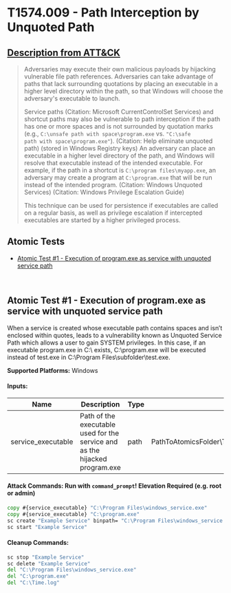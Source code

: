 # T1574.009 - Path Interception by Unquoted Path
## [Description from ATT&CK](https://attack.mitre.org/wiki/Technique/T1574.009)
<blockquote>Adversaries may execute their own malicious payloads by hijacking vulnerable file path references. Adversaries can take advantage of paths that lack surrounding quotations by placing an executable in a higher level directory within the path, so that Windows will choose the adversary's executable to launch.

Service paths (Citation: Microsoft CurrentControlSet Services) and shortcut paths may also be vulnerable to path interception if the path has one or more spaces and is not surrounded by quotation marks (e.g., <code>C:\unsafe path with space\program.exe</code> vs. <code>"C:\safe path with space\program.exe"</code>). (Citation: Help eliminate unquoted path) (stored in Windows Registry keys) An adversary can place an executable in a higher level directory of the path, and Windows will resolve that executable instead of the intended executable. For example, if the path in a shortcut is <code>C:\program files\myapp.exe</code>, an adversary may create a program at <code>C:\program.exe</code> that will be run instead of the intended program. (Citation: Windows Unquoted Services) (Citation: Windows Privilege Escalation Guide)

This technique can be used for persistence if executables are called on a regular basis, as well as privilege escalation if intercepted executables are started by a higher privileged process.</blockquote>

## Atomic Tests

- [Atomic Test #1 - Execution of program.exe as service with unquoted service path](#atomic-test-1---execution-of-programexe-as-service-with-unquoted-service-path)


<br/>

## Atomic Test #1 - Execution of program.exe as service with unquoted service path
When a service is created whose executable path contains spaces and isn’t enclosed within quotes, leads to a vulnerability
known as Unquoted Service Path which allows a user to gain SYSTEM privileges.
In this case, if an executable program.exe in C:\ exists, C:\program.exe will be executed instead of test.exe in C:\Program Files\subfolder\test.exe.

**Supported Platforms:** Windows




#### Inputs:
| Name | Description | Type | Default Value | 
|------|-------------|------|---------------|
| service_executable | Path of the executable used for the service and as the hijacked program.exe | path | PathToAtomicsFolder&#92;T1574.009&#92;bin&#92;WindowsServiceExample.exe|


#### Attack Commands: Run with `command_prompt`!  Elevation Required (e.g. root or admin) 


```cmd
copy #{service_executable} "C:\Program Files\windows_service.exe"
copy #{service_executable} "C:\program.exe"
sc create "Example Service" binpath= "C:\Program Files\windows_service.exe" Displayname= "Example Service" start= auto
sc start "Example Service"
```

#### Cleanup Commands:
```cmd
sc stop "Example Service"
sc delete "Example Service"
del "C:\Program Files\windows_service.exe"
del "C:\program.exe"
del "C:\Time.log"
```





<br/>
